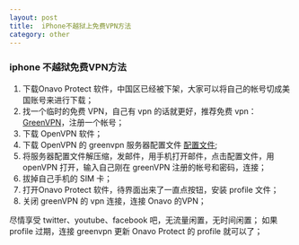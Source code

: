 ```yaml
---
layout: post
title:  iPhone不越狱上免费VPN方法
category: other
---
```


### iphone 不越狱免费VPN方法

1. 下载Onavo Protect 软件，中国区已经被下架，大家可以将自己的帐号切成美国账号来进行下载；
2. 找一个临时的免费 VPN，自己有 vpn 的话就更好，推荐免费 vpn：[GreenVPN](http://www.greenvpn.org)，注册一个帐号；
3. 下载 OpenVPN 软件；
4. 下载 OpenVPN 的 greenvpn 服务器配置文件 [配置文件](http://silentcloud.github.io/upload/openvpn.zip);
5. 将服务器配置文件解压缩，发邮件，用手机打开邮件，点击配置文件，用 openVPN 打开，输入自己刚在 greenVPN 注册的帐号和密码，连接；
6. 拔掉自己手机的 SIM 卡；
7. 打开Onavo Protect 软件，待界面出来了一直点按钮，安装 profile 文件；
8. 关闭 greenVPN 的 vpn 连接，连接 Onavo 的VPN；

尽情享受 twitter、youtube、facebook 吧，无流量闲置，无时间闲置；
如果 profile 过期，连接 greenvpn 更新 Onavo Protect 的 profile 就可以了；
